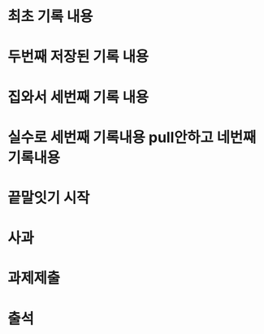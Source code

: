 # 최초 기록 내용

# 두번째 저장된 기록 내용

# 집와서 세번째 기록 내용

# 실수로 세번째 기록내용 pull안하고 네번째 기록내용

# 끝말잇기 시작

# 사과

# 과제제출

# 출석
